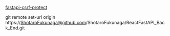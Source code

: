 
[fastapi-csrf-protect](https://pypi.org/project/fastapi-csrf-protect/)

git remote set-url origin https://ShotaroFukunaga@github.com/ShotaroFukunaga/ReactFastAPI_Back_End.git